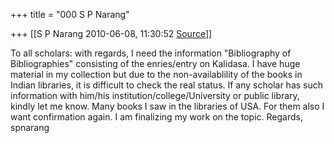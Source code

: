 +++
title = "000 S P Narang"

+++
[[S P Narang	2010-06-08, 11:30:52 [Source](https://groups.google.com/g/bvparishat/c/VEF2HqTlPvE)]]



To all scholars: with regards, I need the information "Bibliography of Bibliographies" consisting of the enries/entry on Kalidasa. I have huge material in my collection but due to the non-availablility of the books in Indian libraries, it is difficult to check the real status. If any scholar has such information with him/his institution/college/University or public library, kindly let me know. Many books I saw in the libraries of USA. For them also I want confirmation again. I am finalizing my work on the topic. Regards, spnarang

  
  

